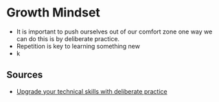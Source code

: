# Growth Mindset

- It is important to push ourselves out of our comfort zone  one way we can do this is by deliberate practice.
- Repetition is key to learning something new
- k

## Sources

- [Upgrade your technical skills with deliberate practice](https://web.archive.org/web/20160616225417/http://www.happybearsoftware.com/upgrade-your-technical-skills-with-deliberate-practice)
